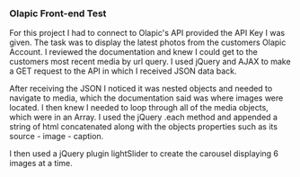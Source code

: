 ### Olapic Front-end Test

For this project I had to connect to Olapic's API provided the API Key I was given.
The task was to display the latest photos from the customers Olapic Account. I reviewed the documentation and knew I could get to the customers most recent media by url query.
I used jQuery and AJAX to make a GET request to the API in which I received JSON data back.

After receiving the JSON I noticed it was nested objects and needed to navigate to media, which the documentation said was where images were located. I then knew I needed to loop through all of the media objects, which were in an Array. I used the jQuery .each method and appended a string of html concatenated along with the objects properties such as its source - image - caption.

I then used a jQuery plugin lightSlider to create the carousel displaying 6 images at a time. 
